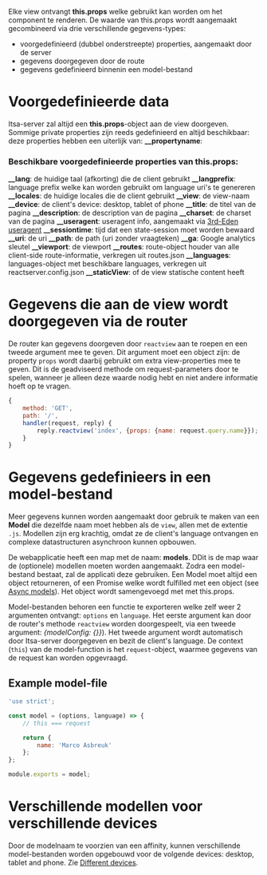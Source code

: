 Elke view ontvangt **this.props** welke gebruikt kan worden om het component te renderen. De waarde van this.props wordt aangemaakt gecombineerd via drie verschillende gegevens-types:

* voorgedefinieerd (dubbel onderstreepte) properties, aangemaakt door de server
* gegevens doorgegeven door de route
* gegevens gedefinieerd binnenin een model-bestand

# Voorgedefinieerde data

Itsa-server zal altijd een **this.props**-object aan de view doorgeven. Sommige private properties zijn reeds gedefinieerd en altijd beschikbaar: deze properties hebben een uiterlijk van: **__propertyname**:

### Beschikbare voorgedefinieerde properties van this.props:

**__lang**: de huidige taal (afkorting) die de client gebruikt
**__langprefix**: language prefix welke kan worden gebruikt om language uri's te genereren
**__locales**: de huidige locales die de client gebruikt
**__view**: de view-naam
**__device**: de client's device: desktop, tablet of phone
**__title**: de titel van de pagina
**__description**: de description van de pagina
**__charset**: de charset van de pagina
**__useragent**: useragent info, aangemaakt via [3rd-Eden useragent](https://github.com/3rd-Eden/useragent)
**__sessiontime**: tijd dat een state-session moet worden bewaard
**__uri**: de uri
**__path**: de path (uri zonder vraagteken)
**__ga**: Google analytics sleutel
**__viewport**: de viewport
**__routes**: route-object houder van alle client-side route-informatie, verkregen uit routes.json
**__languages**: languages-object met beschikbare languages, verkregen uit reactserver.config.json
**__staticView**: of de view statische content heeft

# Gegevens die aan de view wordt doorgegeven via de router

De router kan gegevens doorgeven door `reactview` aan te roepen en een tweede argument mee te geven. Dit argument moet een object zijn: de property `props` wordt daarbij gebruikt om extra view-properties mee te geven. Dit is de geadviseerd methode om request-parameters door te spelen, wanneer je alleen deze waarde nodig hebt en niet andere informatie hoeft op te vragen.

```js
{
    method: 'GET',
    path: '/',
    handler(request, reply) {
        reply.reactview('index', {props: {name: request.query.name}});
    }
}
```

# Gegevens gedefinieers in een model-bestand

Meer gegevens kunnen worden aangemaakt door gebruik te maken van een **Model** die dezelfde naam moet hebben als de `view`, allen met de extentie `.js`. Modellen zijn erg krachtig, omdat ze de client's language ontvangen en complexe datastructuren asynchroon kunnen opbouwen.

De webapplicatie heeft een map met de naam: **models**. DDit is de map waar de (optionele) modellen moeten worden aangemaakt. Zodra een model-bestand bestaat, zal de applicati deze gebruiken. Een Model moet altijd een object retourneren, of een Promise welke wordt fulfilled met een object (see [Async models](/async-models)). Het object wordt samengevoegd met met this.props.

Model-bestanden behoren een functie te exporteren welke zelf weer 2 argumenten ontvangt: `options` en `language`. Het eerste argument kan door de router's methode `reactview` worden doorgespeelt, via een tweede argument: *{modelConfig: {}}*). Het tweede argument wordt automatisch door Itsa-server doorgegeven en bezit de client's language. De context (`this`) van de model-function is het `request`-object, waarmee gegevens van de request kan worden opgevraagd.

## Example model-file

```js
'use strict';

const model = (options, language) => {
    // this === request

    return {
        name: 'Marco Asbreuk'
    };
};

module.exports = model;
```

# Verschillende modellen voor verschillende devices

Door de modelnaam te voorzien van een affinity, kunnen verschillende model-bestanden worden opgebouwd voor de volgende devices: desktop, tablet and phone. Zie [Different devices](/different-devices).